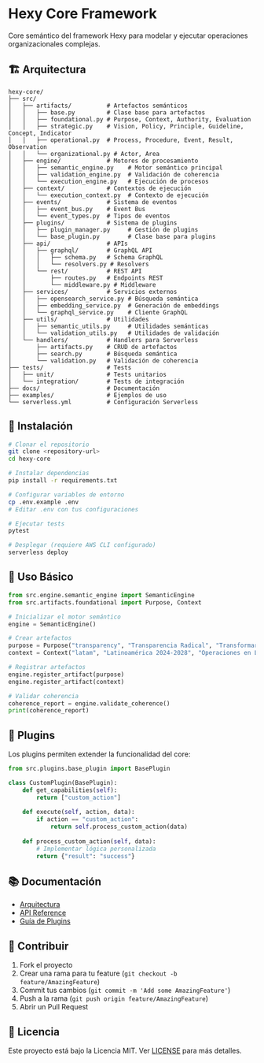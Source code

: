 # Hexy Core Framework

Core semántico del framework Hexy para modelar y ejecutar operaciones organizacionales complejas.

## 🏗️ Arquitectura

```
hexy-core/
├── src/
│   ├── artifacts/          # Artefactos semánticos
│   │   ├── base.py         # Clase base para artefactos
│   │   ├── foundational.py # Purpose, Context, Authority, Evaluation
│   │   ├── strategic.py    # Vision, Policy, Principle, Guideline, Concept, Indicator
│   │   ├── operational.py  # Process, Procedure, Event, Result, Observation
│   │   └── organizational.py # Actor, Area
│   ├── engine/             # Motores de procesamiento
│   │   ├── semantic_engine.py    # Motor semántico principal
│   │   ├── validation_engine.py  # Validación de coherencia
│   │   └── execution_engine.py   # Ejecución de procesos
│   ├── context/            # Contextos de ejecución
│   │   └── execution_context.py  # Contexto de ejecución
│   ├── events/             # Sistema de eventos
│   │   ├── event_bus.py    # Event Bus
│   │   └── event_types.py  # Tipos de eventos
│   ├── plugins/            # Sistema de plugins
│   │   ├── plugin_manager.py     # Gestión de plugins
│   │   └── base_plugin.py        # Clase base para plugins
│   ├── api/                # APIs
│   │   ├── graphql/        # GraphQL API
│   │   │   ├── schema.py   # Schema GraphQL
│   │   │   └── resolvers.py # Resolvers
│   │   └── rest/           # REST API
│   │       ├── routes.py   # Endpoints REST
│   │       └── middleware.py # Middleware
│   ├── services/           # Servicios externos
│   │   ├── opensearch_service.py # Búsqueda semántica
│   │   ├── embedding_service.py  # Generación de embeddings
│   │   └── graphql_service.py    # Cliente GraphQL
│   ├── utils/              # Utilidades
│   │   ├── semantic_utils.py     # Utilidades semánticas
│   │   └── validation_utils.py   # Utilidades de validación
│   └── handlers/           # Handlers para Serverless
│       ├── artifacts.py    # CRUD de artefactos
│       ├── search.py       # Búsqueda semántica
│       └── validation.py   # Validación de coherencia
├── tests/                  # Tests
│   ├── unit/               # Tests unitarios
│   └── integration/        # Tests de integración
├── docs/                   # Documentación
├── examples/               # Ejemplos de uso
└── serverless.yml          # Configuración Serverless
```

## 🚀 Instalación

```bash
# Clonar el repositorio
git clone <repository-url>
cd hexy-core

# Instalar dependencias
pip install -r requirements.txt

# Configurar variables de entorno
cp .env.example .env
# Editar .env con tus configuraciones

# Ejecutar tests
pytest

# Desplegar (requiere AWS CLI configurado)
serverless deploy
```

## 🎯 Uso Básico

```python
from src.engine.semantic_engine import SemanticEngine
from src.artifacts.foundational import Purpose, Context

# Inicializar el motor semántico
engine = SemanticEngine()

# Crear artefactos
purpose = Purpose("transparency", "Transparencia Radical", "Transformar la cultura organizacional")
context = Context("latam", "Latinoamérica 2024-2028", "Operaciones en Latinoamérica")

# Registrar artefactos
engine.register_artifact(purpose)
engine.register_artifact(context)

# Validar coherencia
coherence_report = engine.validate_coherence()
print(coherence_report)
```

## 🔌 Plugins

Los plugins permiten extender la funcionalidad del core:

```python
from src.plugins.base_plugin import BasePlugin

class CustomPlugin(BasePlugin):
    def get_capabilities(self):
        return ["custom_action"]
    
    def execute(self, action, data):
        if action == "custom_action":
            return self.process_custom_action(data)
    
    def process_custom_action(self, data):
        # Implementar lógica personalizada
        return {"result": "success"}
```

## 📚 Documentación

- [Arquitectura](./docs/architecture.md)
- [API Reference](./docs/api_reference.md)
- [Guía de Plugins](./docs/plugins_guide.md)

## 🤝 Contribuir

1. Fork el proyecto
2. Crear una rama para tu feature (`git checkout -b feature/AmazingFeature`)
3. Commit tus cambios (`git commit -m 'Add some AmazingFeature'`)
4. Push a la rama (`git push origin feature/AmazingFeature`)
5. Abrir un Pull Request

## 📄 Licencia

Este proyecto está bajo la Licencia MIT. Ver [LICENSE](../LICENSE) para más detalles.
